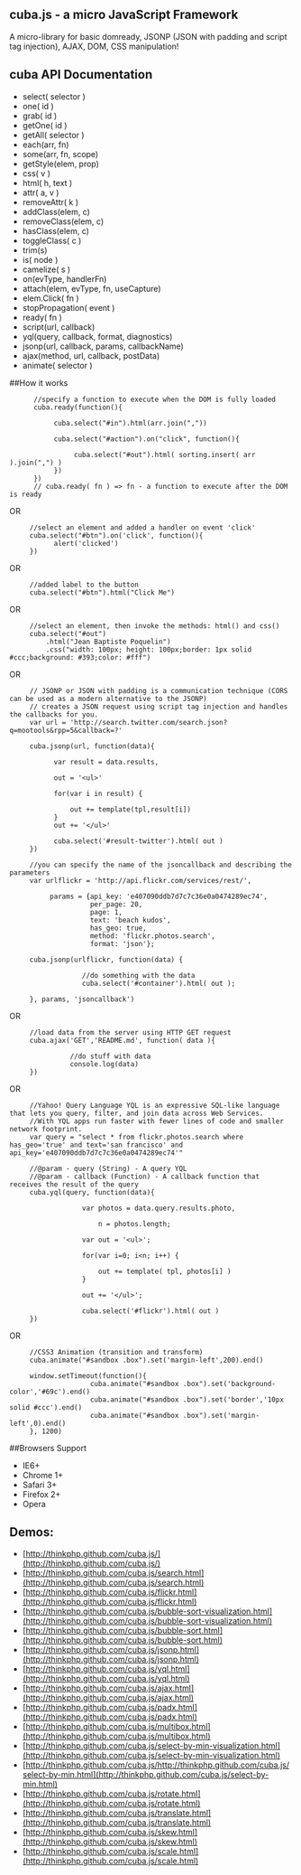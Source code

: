 cuba.js - a micro JavaScript Framework
--------------------------------------

A micro-library for basic domready, JSONP (JSON with padding and script tag injection), AJAX, DOM, CSS manipulation!

## cuba API Documentation

* select( selector )
* one( id )
* grab( id )
* getOne( id )
* getAll( selector )
* each(arr, fn)
* some(arr, fn, scope)
* getStyle(elem, prop)
* css( v )
* html( h, text )
* attr( a, v )
* removeAttr( k )
* addClass(elem, c)
* removeClass(elem, c)
* hasClass(elem, c)
* toggleClass( c )
* trim(s)
* is( node )
* camelize( s )
* on(evType, handlerFn)
* attach(elem, evType, fn, useCapture)
* elem.Click( fn )
* stopPropagation( event )
* ready( fn )
* script(url, callback)
* yql(query, callback, format, diagnostics)
* jsonp(url, callback, params, callbackName)
* ajax(method, url, callback, postData)
* animate( selector )
 
##How it works

          //specify a function to execute when the DOM is fully loaded
          cuba.ready(function(){

               cuba.select("#in").html(arr.join(","))

               cuba.select("#action").on("click", function(){

                    cuba.select("#out").html( sorting.insert( arr ).join(",") )
               })  
          })
          // cuba.ready( fn ) => fn - a function to execute after the DOM is ready

OR

         //select an element and added a handler on event 'click'
         cuba.select("#btn").on('click', function(){
               alert('clicked')
         })

OR

         //added label to the button
         cuba.select("#btn").html("Click Me")  

OR

         //select an element, then invoke the methods: html() and css()
         cuba.select("#out")
             .html("Jean Baptiste Poquelin")
             .css("width: 100px; height: 100px;border: 1px solid #ccc;background: #393;color: #fff")

OR


         // JSONP or JSON with padding is a communication technique (CORS can be used as a modern alternative to the JSONP)
         // creates a JSON request using script tag injection and handles the callbacks for you.
         var url = 'http://search.twitter.com/search.json?q=mootools&rpp=5&callback=?'

         cuba.jsonp(url, function(data){

               var result = data.results, 

               out = '<ul>'
                
               for(var i in result) {

                   out += template(tpl,result[i])
               } 
               out += '</ul>'

               cuba.select('#result-twitter').html( out )
         })

         //you can specify the name of the jsoncallback and describing the parameters
         var urlflickr = 'http://api.flickr.com/services/rest/',      
 
              params = {api_key: 'e407090ddb7d7c7c36e0a0474289ec74',
                        per_page: 20, 
                        page: 1, 
                        text: 'beach kudos', 
                        has_geo: true, 
                        method: 'flickr.photos.search', 
                        format: 'json'};

         cuba.jsonp(urlflickr, function(data) {

                      //do something with the data
                      cuba.select('#container').html( out );  

         }, params, 'jsoncallback')

OR

         //load data from the server using HTTP GET request
         cuba.ajax('GET','README.md', function( data ){

                   //do stuff with data
                   console.log(data)
         })

OR

         //Yahoo! Query Language YQL is an expressive SQL-like language that lets you query, filter, and join data across Web Services.
         //With YQL apps run faster with fewer lines of code and smaller network footprint.
         var query = "select * from flickr.photos.search where has_geo='true' and text='san francisco' and api_key='e407090ddb7d7c7c36e0a0474289ec74'"
        
         //@param - query (String) - A query YQL
         //@param - callback (Function) - A callback function that receives the result of the query
         cuba.yql(query, function(data){

                      var photos = data.query.results.photo,

                          n = photos.length;

                      var out = '<ul>';

                      for(var i=0; i<n; i++) {

                          out += template( tpl, photos[i] )
                      }  

                      out += '</ul>';

                      cuba.select('#flickr').html( out )
         })


OR
  
         //CSS3 Animation (transition and transform)
         cuba.animate("#sandbox .box").set('margin-left',200).end()

         window.setTimeout(function(){
                        cuba.animate("#sandbox .box").set('background-color','#69c').end()
                        cuba.animate("#sandbox .box").set('border','10px solid #ccc').end()
                        cuba.animate("#sandbox .box").set('margin-left',0).end()
         }, 1200) 


##Browsers Support

* IE6+
* Chrome 1+
* Safari 3+
* Firefox 2+
* Opera

## Demos:
  
* [http://thinkphp.github.com/cuba.js/](http://thinkphp.github.com/cuba.js/)
* [http://thinkphp.github.com/cuba.js/search.html](http://thinkphp.github.com/cuba.js/search.html)
* [http://thinkphp.github.com/cuba.js/flickr.html](http://thinkphp.github.com/cuba.js/flickr.html)
* [http://thinkphp.github.com/cuba.js/bubble-sort-visualization.html](http://thinkphp.github.com/cuba.js/bubble-sort-visualization.html)
* [http://thinkphp.github.com/cuba.js/bubble-sort.html](http://thinkphp.github.com/cuba.js/bubble-sort.html)
* [http://thinkphp.github.com/cuba.js/jsonp.html](http://thinkphp.github.com/cuba.js/jsonp.html)
* [http://thinkphp.github.com/cuba.js/yql.html](http://thinkphp.github.com/cuba.js/yql.html)
* [http://thinkphp.github.com/cuba.js/ajax.html](http://thinkphp.github.com/cuba.js/ajax.html)
* [http://thinkphp.github.com/cuba.js/padx.html](http://thinkphp.github.com/cuba.js/padx.html)
* [http://thinkphp.github.com/cuba.js/multibox.html](http://thinkphp.github.com/cuba.js/multibox.html)
* [http://thinkphp.github.com/cuba.js/select-by-min-visualization.html](http://thinkphp.github.com/cuba.js/select-by-min-visualization.html)
* [http://thinkphp.github.com/cuba.js/http://thinkphp.github.com/cuba.js/select-by-min.html](http://thinkphp.github.com/cuba.js/select-by-min.html)
* [http://thinkphp.github.com/cuba.js/rotate.html](http://thinkphp.github.com/cuba.js/rotate.html)
* [http://thinkphp.github.com/cuba.js/translate.html](http://thinkphp.github.com/cuba.js/translate.html)
* [http://thinkphp.github.com/cuba.js/skew.html](http://thinkphp.github.com/cuba.js/skew.html)
* [http://thinkphp.github.com/cuba.js/scale.html](http://thinkphp.github.com/cuba.js/scale.html)
